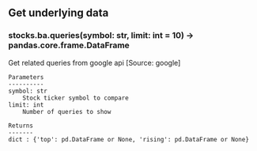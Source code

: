 ## Get underlying data 
### stocks.ba.queries(symbol: str, limit: int = 10) -> pandas.core.frame.DataFrame

Get related queries from google api [Source: google]

    Parameters
    ----------
    symbol: str
        Stock ticker symbol to compare
    limit: int
        Number of queries to show

    Returns
    -------
    dict : {'top': pd.DataFrame or None, 'rising': pd.DataFrame or None}

